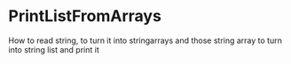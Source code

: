 # PrintListFromArrays
How to read string, to turn it into stringarrays and those string array to turn into string list and print it
